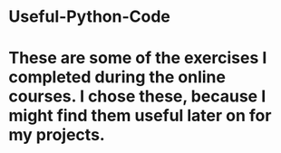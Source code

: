 # Useful-Python-Code
# These are some of the exercises I completed during the online courses. I chose these, because I might find them useful later on for my projects.
